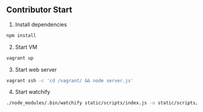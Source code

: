 ## Contributor Start
1. Install dependencies
```bash
npm install
```

2. Start VM
```bash
vagrant up
```

3. Start web server
```bash
vagrant ssh -c 'cd /vagrant/ && node server.js'
```

4. Start watchify
```bash
./node_modules/.bin/watchify static/scripts/index.js -o static/scripts/main.js -t reactify -v -d --extension=.jsx
```
